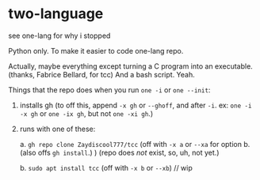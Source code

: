 # two-language

see one-lang for why i stopped

Python only. To make it easier to code one-lang repo.

Actually, maybe everything except turning a C program into an executable. (thanks, Fabrice Bellard, for tcc)
And a bash script.
Yeah.

Things that the repo does when you run `one -i` or `one --init`:
  
1. installs gh (to off this, append `-x gh` or `--ghoff`, and after `-i`. ex: `one -i -x gh` or `one -ix gh`, but not `one -xi gh`.)

2. runs with one of these:

    a. `gh repo clone Zaydiscool777/tcc` (off with `-x a` or `--xa` for option b. (also offs `gh install`.) ) (repo does *not* exist, so, uh, not yet.)

    b. `sudo apt install tcc` (off with `-x b` or `--xb`)
// wip
